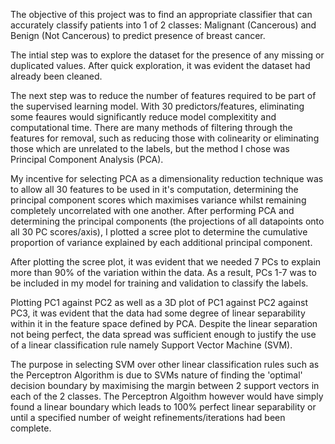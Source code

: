 The objective of this project was to find an appropriate classifier that can accurately classify patients into 1 of 2 classes: Malignant (Cancerous) and Benign (Not Cancerous) to predict presence of breast cancer. 

The intial step was to explore the dataset for the presence of any missing or duplicated values. After quick exploration, it was evident the dataset had already been cleaned. 

The next step was to reduce the number of features required to be part of the supervised learning model. With 30 predictors/features, eliminating some feaures would significantly reduce model complexitity and computational time. There are many methods of filtering through the features for removal, such as reducing those with colinearity or eliminating those which are unrelated to the labels, but the method I chose was Principal Component Analysis (PCA). 

My incentive for selecting PCA as a dimensionality reduction technique was to allow all 30 features to be used in it's computation, determining the principal component scores which maximises variance whilst remaining completely uncorrelated with one another. After performing PCA and determining the principal components (the projections of all datapoints onto all 30 PC scores/axis), I plotted a scree plot to determine the cumulative proportion of variance explained by each additional principal component. 

After plotting the scree plot, it was evident that we needed 7 PCs to explain more than 90% of the variation within the data. As a result, PCs 1-7 was to be included in my model for training and validation to classify the labels. 

Plotting PC1 against PC2 as well as a 3D plot of PC1 against PC2 against PC3, it was evident that the data had some degree of linear separability within it in the feature space defined by PCA. Despite the linear separation not being perfect, the data spread was sufficient enough to justify the use of a linear classification rule namely Support Vector Machine (SVM). 

The purpose in selecting SVM over other linear classification rules such as the Perceptron Algorithm is due to SVMs nature of finding the 'optimal' decision boundary by maximising the margin between 2 support vectors in each of the 2 classes. The Perceptron Algoithm however would have simply found a linear boundary which leads to 100% perfect linear separability or until a specified number of weight refinements/iterations had been complete. 

